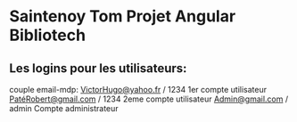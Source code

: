 # Saintenoy Tom Projet Angular Bibliotech

## Les logins pour les utilisateurs:
couple email-mdp: VictorHugo@yahoo.fr / 1234        1er compte utilisateur 
                  PatéRobert@gmail.com / 1234       2eme compte utilisateur
                  Admin@gmail.com / admin           Compte administrateur

